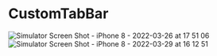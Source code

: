 # CustomTabBar

![Simulator Screen Shot - iPhone 8 - 2022-03-26 at 17 51 06](https://user-images.githubusercontent.com/102160659/160247273-b8e336c0-0fc2-4293-8d01-a6af3cf0c00b.png) ![Simulator Screen Shot - iPhone 8 - 2022-03-29 at 16 12 51](https://user-images.githubusercontent.com/102160659/160619602-09b7d707-46bf-4160-ad1a-31a76d8237b3.png)
